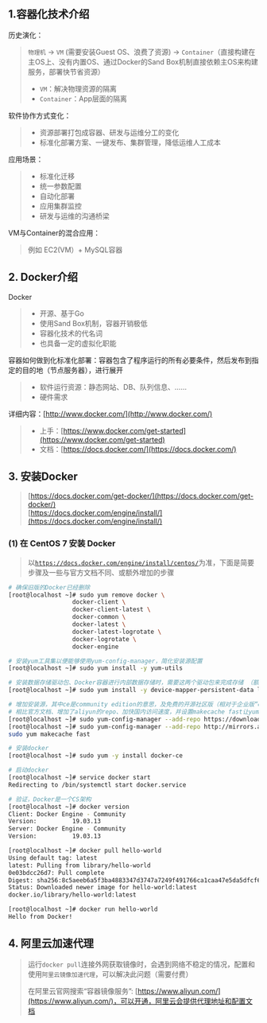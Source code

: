 ## 1.容器化技术介绍

历史演化：

> `物理机` -> `VM` (需要安装Guest OS、浪费了资源) -> `Container`（直接构建在主OS上、没有内置OS、通过Docker的Sand Box机制直接依赖主OS来构建服务，部署快节省资源）
> 
> * `VM`：解决物理资源的隔离
> * `Container`：App层面的隔离

软件协作方式变化：

> * 资源部署打包成容器、研发与运维分工的变化
> * 标准化部署方案、一键发布、集群管理，降低运维人工成本

应用场景：

> * 标准化迁移
> * 统一参数配置
> * 自动化部署
> * 应用集群监控
> * 研发与运维的沟通桥梁

VM与Container的混合应用：

> 例如 EC2(VM）+ MySQL容器

## 2. Docker介绍

Docker

> * 开源、基于Go
> * 使用Sand Box机制，容器开销极低
> * 容器化技术的代名词
> * 也具备一定的虚拟化职能

容器如何做到化标准化部署：容器包含了程序运行的所有必要条件，然后发布到指定的目的地（节点服务器），进行展开

> * 软件运行资源：静态网站、DB、队列信息、……
> * 硬件需求

详细内容：[http://www.docker.com/](http://www.docker.com/)

> * 上手：[https://www.docker.com/get-started](https://www.docker.com/get-started) 
> * 文档：[https://docs.docker.com/](https://docs.docker.com/) 

## 3. 安装Docker 

> [https://docs.docker.com/get-docker/](https://docs.docker.com/get-docker/)  </br>
> [https://docs.docker.com/engine/install/](https://docs.docker.com/engine/install/) 

### (1) 在 CentOS 7 安装 Docker

> 以[`https://docs.docker.com/engine/install/centos/`](https://docs.docker.com/engine/install/centos/)为准，下面是简要步骤及一些与官方文档不同、或额外增加的步骤

~~~bash
# 确保旧版的Docker已经删除
[root@localhost ~]# sudo yum remove docker \
                  docker-client \
                  docker-client-latest \
                  docker-common \
                  docker-latest \
                  docker-latest-logrotate \
                  docker-logrotate \
                  docker-engine

# 安装yum工具集以便能够使用yum-config-manager，简化安装源配置
[root@localhost ~]# sudo yum install -y yum-utils 

# 安装数据存储驱动包、Docker容器进行内部数据存储时，需要这两个驱动包来完成存储 （额外增加步骤）
[root@localhost ~]# sudo yum install -y device-mapper-persistent-data lvm2

# 增加安装源，其中ce是community edition的意思，及免费的开源社区版（相对于企业版“ee”）
# 相比官方文档、增加了aliyun的repo、加快国内访问速度，并设置makecache fast让yum自动选择最快的安装源
[root@localhost ~]# sudo yum-config-manager --add-repo https://download.docker.com/linux/centos/docker-ce.repo
[root@localhost ~]# sudo yum-config-manager --add-repo http://mirrors.aliyun.com/docker-ce/linux/centos/docker-ce.repo
sudo yum makecache fast

# 安装docker
[root@localhost ~]# sudo yum -y install docker-ce

# 启动docker
[root@localhost ~]# service docker start
Redirecting to /bin/systemctl start docker.service

# 验证，Docker是一个CS架构
[root@localhost ~]# docker version
Client: Docker Engine - Community
Version:          19.03.13
Server: Docker Engine - Community
Version:          19.03.13

[root@localhost ~]# docker pull hello-world
Using default tag: latest
latest: Pulling from library/hello-world
0e03bdcc26d7: Pull complete
Digest: sha256:8c5aeeb6a5f3ba4883347d3747a7249f491766ca1caa47e5da5dfcf6b9b717c0
Status: Downloaded newer image for hello-world:latest
docker.io/library/hello-world:latest

[root@localhost ~]# docker run hello-world
Hello from Docker!
~~~

## 4. 阿里云加速代理

> 运行`docker pull`连接外网获取镜像时，会遇到网络不稳定的情况，配置和使用`阿里云镜像加速代理`，可以解决此问题（需要付费）
> 
> 在阿里云官网搜索“容器镜像服务”: [https://www.aliyun.com/](https://www.aliyun.com/)，可以开通，阿里云会提供代理地址和配置文档   


